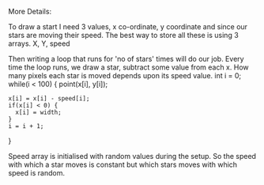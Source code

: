 More Details:

To draw a start I need 3 values, x co-ordinate, y coordinate and since our stars are moving their speed. 
The best way to store all these is using 3 arrays. X, Y, speed

Then writing a loop that runs for 'no of stars' times will do our job. 
Every time the loop runs, we draw a star, subtract some value from each x. How many pixels each star is moved depends upon its speed value. 
int i = 0;
  while(i < 100) {
    point(x[i], y[i]);
  
    x[i] = x[i] - speed[i];
    if(x[i] < 0) {
      x[i] = width;
    }
    i = i + 1;
  }


Speed array is initialised with random values during the setup. 
So the speed with which a star moves is constant but which stars moves with which speed is random. 
